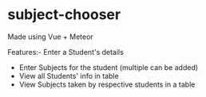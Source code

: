# subject-chooser
Made using Vue + Meteor

Features:- Enter a Student's details
- Enter Subjects for the student (multiple can be added)
- View all Students' info in table
- View Subjects taken by respective students in a table

